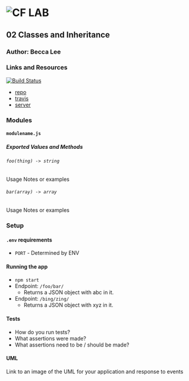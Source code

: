 ![CF](http://i.imgur.com/7v5ASc8.png) LAB
=================================================

## 02 Classes and Inheritance 

### Author: Becca Lee

### Links and Resources
[![Build Status](https://www.travis-ci.com/beccalee123/02-classes-inheritance-fp.svg?branch=master)](https://www.travis-ci.com/beccalee123/02-classes-inheritance-fp)
* [repo](https://github.com/beccalee123/02-classes-inheritance-fp/tree/master)
* [travis](https://www.travis-ci.com/beccalee123/02-classes-inheritance-fp)
* [server](https://becca-02-classes-inheritance.herokuapp.com/)

### Modules
#### `modulename.js`
##### Exported Values and Methods

###### `foo(thing) -> string`
Usage Notes or examples

###### `bar(array) -> array`
Usage Notes or examples

### Setup
#### `.env` requirements
* `PORT` - Determined by ENV

#### Running the app
* `npm start`
* Endpoint: `/foo/bar/`
  * Returns a JSON object with abc in it.
* Endpoint: `/bing/zing/`
  * Returns a JSON object with xyz in it.

#### Tests
* How do you run tests?
* What assertions were made?
* What assertions need to be / should be made?

#### UML
Link to an image of the UML for your application and response to events